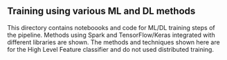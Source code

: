 ## Training using various ML and DL methods

This directory contains noteboooks and code for ML/DL training steps of the pipeline.
Methods using Spark and TensorFlow/Keras integrated with different libraries are shown.
The methods and techniques shown here are for the High Level Feature classifier and do not used distributed training. 
